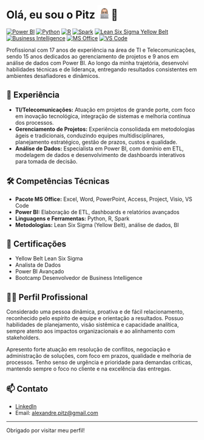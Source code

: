 # Olá, eu sou o Pitz <img src="https://github.com/alexpitz/alexpitz/raw/main/Eu_MacBook.png" width="35" height="35">👋

[![Power BI](https://img.shields.io/badge/Power%20BI-advanced-yellow?logo=powerbi)](https://powerbi.microsoft.com/)
[![Python](https://img.shields.io/badge/Python-Experienced-blue?logo=python)](https://www.python.org/)
[![R](https://img.shields.io/badge/R-Data%20Analysis-blueviolet?logo=r)](https://cran.r-project.org/)
[![Spark](https://img.shields.io/badge/Spark-Big%20Data-orange?logo=apachespark)](https://spark.apache.org/)
[![Lean Six Sigma Yellow Belt](https://img.shields.io/badge/Lean%20Six%20Sigma-Yellow%20Belt-yellowgreen?logo=leanpub&logoColor=white)]()
[![Business Intelligence](https://img.shields.io/badge/Bootcamp-BI-informational?logo=microsoft-azure)]()
[![MS Office](https://img.shields.io/badge/MS%20Office-Expert-green?logo=microsoft)]()
[![VS Code](https://img.shields.io/badge/VS%20Code-Productivity-blue?logo=visualstudiocode)]()

Profissional com 17 anos de experiência na área de TI e Telecomunicações, sendo 15 anos dedicados ao gerenciamento de projetos e 9 anos em análise de dados com Power BI. Ao longo da minha trajetória, desenvolvi habilidades técnicas e de liderança, entregando resultados consistentes em ambientes desafiadores e dinâmicos.

## 💼 Experiência

- **TI/Telecomunicações:** Atuação em projetos de grande porte, com foco em inovação tecnológica, integração de sistemas e melhoria contínua dos processos.
- **Gerenciamento de Projetos:** Experiência consolidada em metodologias ágeis e tradicionais, conduzindo equipes multidisciplinares, planejamento estratégico, gestão de prazos, custos e qualidade.
- **Análise de Dados:** Especialista em Power BI, com domínio em ETL, modelagem de dados e desenvolvimento de dashboards interativos para tomada de decisão.

## 🛠️ Competências Técnicas

- **Pacote MS Office:** Excel, Word, PowerPoint, Access, Project, Visio, VS Code
- **Power BI:** Elaboração de ETL, dashboards e relatórios avançados
- **Linguagens e Ferramentas:** Python, R, Spark
- **Metodologias:** Lean Six Sigma (Yellow Belt), análise de dados, BI

## 📜 Certificações

- Yellow Belt Lean Six Sigma
- Analista de Dados
- Power BI Avançado
- Bootcamp Desenvolvedor de Business Intelligence

## 🧑‍💼 Perfil Profissional

Considerado uma pessoa dinâmica, proativa e de fácil relacionamento, reconhecido pelo espírito de equipe e orientação a resultados. Possuo habilidades de planejamento, visão sistêmica e capacidade analítica, sempre atento aos impactos organizacionais e ao alinhamento com stakeholders.

Apresento forte atuação em resolução de conflitos, negociação e administração de soluções, com foco em prazos, qualidade e melhoria de processos. Tenho senso de urgência e prioridade para demandas críticas, mantendo sempre o foco no cliente e na excelência das entregas.

## 📫 Contato

- [LinkedIn](https://www.linkedin.com/in/alexandrepitz/)  
- Email: alexandre.pitz@gmail.com

---

Obrigado por visitar meu perfil!
